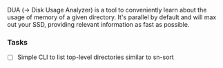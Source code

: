 DUA (-> Disk Usage Analyzer) is a tool to conveniently learn about the usage of memory of a given directory. It's parallel by default and will max out your SSD, providing relevant information as fast as possible.

### Tasks

* [ ] Simple CLI to list top-level directories similar to sn-sort
